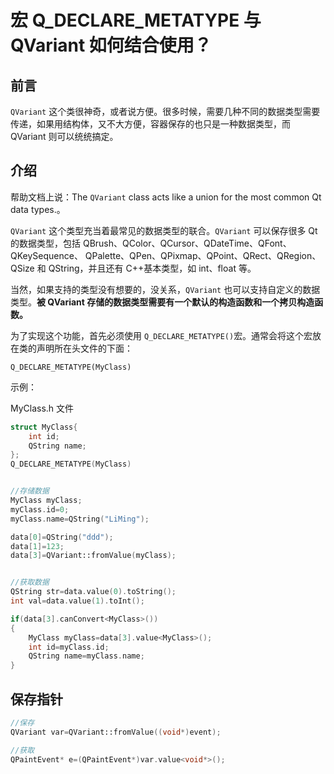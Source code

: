 # 宏 Q_DECLARE_METATYPE 与 QVariant 如何结合使用？

## 前言

`QVariant` 这个类很神奇，或者说方便。很多时候，需要几种不同的数据类型需要传递，如果用结构体，又不大方便，容器保存的也只是一种数据类型，而 QVariant 则可以统统搞定。

## 介绍

帮助文档上说：The `QVariant` class acts like a union for the most common Qt data types.。

`QVariant` 这个类型充当着最常见的数据类型的联合。`QVariant` 可以保存很多 Qt 的数据类型，包括 QBrush、QColor、QCursor、QDateTime、QFont、QKeySequence、 QPalette、QPen、QPixmap、QPoint、QRect、QRegion、QSize 和 QString，并且还有 C++基本类型，如 int、float 等。

当然，如果支持的类型没有想要的，没关系，`QVariant` 也可以支持自定义的数据类型。**被 QVariant 存储的数据类型需要有一个默认的构造函数和一个拷贝构造函数。**

为了实现这个功能，首先必须使用 `Q_DECLARE_METATYPE()`宏。通常会将这个宏放在类的声明所在头文件的下面：

`Q_DECLARE_METATYPE(MyClass)`

示例：

MyClass.h 文件

```h
struct MyClass{
    int id;
    QString name;
};
Q_DECLARE_METATYPE(MyClass)
```

```cpp

//存储数据
MyClass myClass;
myClass.id=0;
myClass.name=QString("LiMing");

data[0]=QString("ddd");
data[1]=123;
data[3]=QVariant::fromValue(myClass);


//获取数据
QString str=data.value(0).toString();
int val=data.value(1).toInt();

if(data[3].canConvert<MyClass>())
{
    MyClass myClass=data[3].value<MyClass>();
    int id=myClass.id;
    QString name=myClass.name;
}
```

## 保存指针

```cpp
//保存
QVariant var=QVariant::fromValue((void*)event);

//获取
QPaintEvent* e=(QPaintEvent*)var.value<void*>();

```
